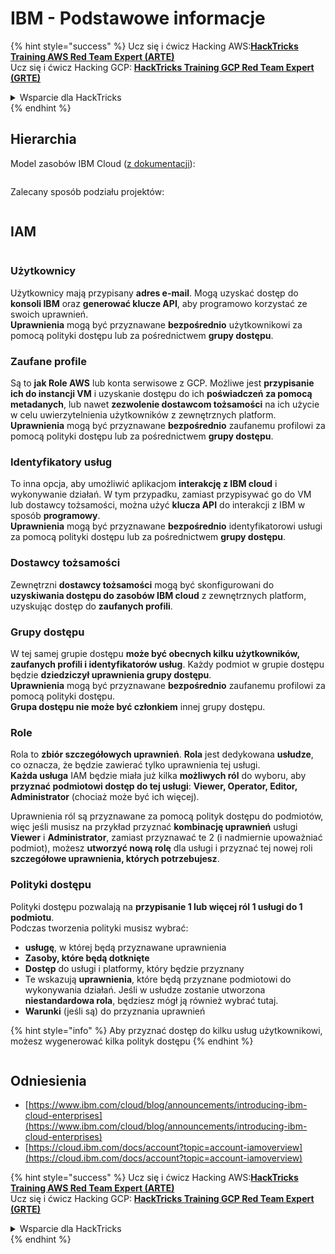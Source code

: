 # IBM - Podstawowe informacje

{% hint style="success" %}
Ucz się i ćwicz Hacking AWS:<img src="../../.gitbook/assets/image (1) (1) (1).png" alt="" data-size="line">[**HackTricks Training AWS Red Team Expert (ARTE)**](https://training.hacktricks.xyz/courses/arte)<img src="../../.gitbook/assets/image (1) (1) (1).png" alt="" data-size="line">\
Ucz się i ćwicz Hacking GCP: <img src="../../.gitbook/assets/image (2).png" alt="" data-size="line">[**HackTricks Training GCP Red Team Expert (GRTE)**<img src="../../.gitbook/assets/image (2).png" alt="" data-size="line">](https://training.hacktricks.xyz/courses/grte)

<details>

<summary>Wsparcie dla HackTricks</summary>

* Sprawdź [**plany subskrypcyjne**](https://github.com/sponsors/carlospolop)!
* **Dołącz do** 💬 [**grupy Discord**](https://discord.gg/hRep4RUj7f) lub [**grupy telegram**](https://t.me/peass) lub **śledź** nas na **Twitterze** 🐦 [**@hacktricks\_live**](https://twitter.com/hacktricks_live)**.**
* **Podziel się trikami hackingowymi, przesyłając PR-y do** [**HackTricks**](https://github.com/carlospolop/hacktricks) i [**HackTricks Cloud**](https://github.com/carlospolop/hacktricks-cloud) repozytoriów github.

</details>
{% endhint %}

## Hierarchia

Model zasobów IBM Cloud ([z dokumentacji](https://www.ibm.com/blog/announcement/introducing-ibm-cloud-enterprises/)):

<figure><img src="../../.gitbook/assets/image (225).png" alt=""><figcaption></figcaption></figure>

Zalecany sposób podziału projektów:

<figure><img src="../../.gitbook/assets/image (239).png" alt=""><figcaption></figcaption></figure>

## IAM

<figure><img src="../../.gitbook/assets/image (266).png" alt=""><figcaption></figcaption></figure>

### Użytkownicy

Użytkownicy mają przypisany **adres e-mail**. Mogą uzyskać dostęp do **konsoli IBM** oraz **generować klucze API**, aby programowo korzystać ze swoich uprawnień.\
**Uprawnienia** mogą być przyznawane **bezpośrednio** użytkownikowi za pomocą polityki dostępu lub za pośrednictwem **grupy dostępu**.

### Zaufane profile

Są to **jak Role AWS** lub konta serwisowe z GCP. Możliwe jest **przypisanie ich do instancji VM** i uzyskanie dostępu do ich **poświadczeń za pomocą metadanych**, lub nawet **zezwolenie dostawcom tożsamości** na ich użycie w celu uwierzytelnienia użytkowników z zewnętrznych platform.\
**Uprawnienia** mogą być przyznawane **bezpośrednio** zaufanemu profilowi za pomocą polityki dostępu lub za pośrednictwem **grupy dostępu**.

### Identyfikatory usług

To inna opcja, aby umożliwić aplikacjom **interakcję z IBM cloud** i wykonywanie działań. W tym przypadku, zamiast przypisywać go do VM lub dostawcy tożsamości, można użyć **klucza API** do interakcji z IBM w sposób **programowy**.\
**Uprawnienia** mogą być przyznawane **bezpośrednio** identyfikatorowi usługi za pomocą polityki dostępu lub za pośrednictwem **grupy dostępu**.

### Dostawcy tożsamości

Zewnętrzni **dostawcy tożsamości** mogą być skonfigurowani do **uzyskiwania dostępu do zasobów IBM cloud** z zewnętrznych platform, uzyskując dostęp do **zaufanych profili**.

### Grupy dostępu

W tej samej grupie dostępu **może być obecnych kilku użytkowników, zaufanych profili i identyfikatorów usług**. Każdy podmiot w grupie dostępu będzie **dziedziczył uprawnienia grupy dostępu**.\
**Uprawnienia** mogą być przyznawane **bezpośrednio** zaufanemu profilowi za pomocą polityki dostępu.\
**Grupa dostępu nie może być członkiem** innej grupy dostępu.

### Role

Rola to **zbiór szczegółowych uprawnień**. **Rola** jest dedykowana **usłudze**, co oznacza, że będzie zawierać tylko uprawnienia tej usługi.\
**Każda usługa** IAM będzie miała już kilka **możliwych ról** do wyboru, aby **przyznać podmiotowi dostęp do tej usługi**: **Viewer, Operator, Editor, Administrator** (chociaż może być ich więcej).

Uprawnienia ról są przyznawane za pomocą polityk dostępu do podmiotów, więc jeśli musisz na przykład przyznać **kombinację uprawnień** usługi **Viewer** i **Administrator**, zamiast przyznawać te 2 (i nadmiernie upoważniać podmiot), możesz **utworzyć nową rolę** dla usługi i przyznać tej nowej roli **szczegółowe uprawnienia, których potrzebujesz**.

### Polityki dostępu

Polityki dostępu pozwalają na **przypisanie 1 lub więcej ról 1 usługi do 1 podmiotu**.\
Podczas tworzenia polityki musisz wybrać:

* **usługę**, w której będą przyznawane uprawnienia
* **Zasoby, które będą dotknięte**
* **Dostęp** do usługi i platformy, który będzie przyznany
* Te wskazują **uprawnienia**, które będą przyznane podmiotowi do wykonywania działań. Jeśli w usłudze zostanie utworzona **niestandardowa rola**, będziesz mógł ją również wybrać tutaj.
* **Warunki** (jeśli są) do przyznania uprawnień

{% hint style="info" %}
Aby przyznać dostęp do kilku usług użytkownikowi, możesz wygenerować kilka polityk dostępu
{% endhint %}

<figure><img src="../../.gitbook/assets/image (248).png" alt=""><figcaption></figcaption></figure>

## Odniesienia

* [https://www.ibm.com/cloud/blog/announcements/introducing-ibm-cloud-enterprises](https://www.ibm.com/cloud/blog/announcements/introducing-ibm-cloud-enterprises)
* [https://cloud.ibm.com/docs/account?topic=account-iamoverview](https://cloud.ibm.com/docs/account?topic=account-iamoverview)

{% hint style="success" %}
Ucz się i ćwicz Hacking AWS:<img src="../../.gitbook/assets/image (1) (1) (1).png" alt="" data-size="line">[**HackTricks Training AWS Red Team Expert (ARTE)**](https://training.hacktricks.xyz/courses/arte)<img src="../../.gitbook/assets/image (1) (1) (1).png" alt="" data-size="line">\
Ucz się i ćwicz Hacking GCP: <img src="../../.gitbook/assets/image (2).png" alt="" data-size="line">[**HackTricks Training GCP Red Team Expert (GRTE)**<img src="../../.gitbook/assets/image (2).png" alt="" data-size="line">](https://training.hacktricks.xyz/courses/grte)

<details>

<summary>Wsparcie dla HackTricks</summary>

* Sprawdź [**plany subskrypcyjne**](https://github.com/sponsors/carlospolop)!
* **Dołącz do** 💬 [**grupy Discord**](https://discord.gg/hRep4RUj7f) lub [**grupy telegram**](https://t.me/peass) lub **śledź** nas na **Twitterze** 🐦 [**@hacktricks\_live**](https://twitter.com/hacktricks_live)**.**
* **Podziel się trikami hackingowymi, przesyłając PR-y do** [**HackTricks**](https://github.com/carlospolop/hacktricks) i [**HackTricks Cloud**](https://github.com/carlospolop/hacktricks-cloud) repozytoriów github.

</details>
{% endhint %}
